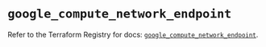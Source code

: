 # `google_compute_network_endpoint`

Refer to the Terraform Registry for docs: [`google_compute_network_endpoint`](https://registry.terraform.io/providers/hashicorp/google/5.15.0/docs/resources/compute_network_endpoint).

